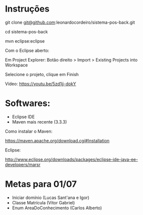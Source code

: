 # Instruções

git clone git@github.com:leonardocordeiro/sistema-pos-back.git 

cd sistema-pos-back

mvn eclipse:eclipse

Com o Eclipse aberto:

Em Project Explorer: Botão direito > Import > Existing Projects into Workspace

Selecione o projeto, clique em Finish

Vídeo: https://youtu.be/5zd1jj-dokY

# Softwares:

- Eclipse IDE
- Maven mais recente (3.3.3)

Como instalar o Maven:

https://maven.apache.org/download.cgi#Installation

Eclipse:

http://www.eclipse.org/downloads/packages/eclipse-ide-java-ee-developers/marsr

# Metas para 01/07

- Iniciar domínio (Lucas Sant'ana e Igor)
- Classe Matrícula (Vitor Gabriel)
- Enum AreaDoConhecimento (Carlos Alberto)
